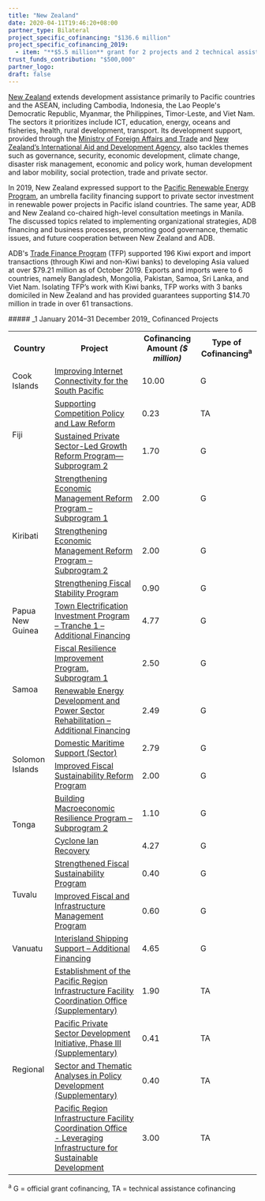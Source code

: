 ```yaml
---
title: "New Zealand"
date: 2020-04-11T19:46:20+08:00
partner_type: Bilateral
project_specific_cofinancing: "$136.6 million"
project_specific_cofinancing_2019:
  - item: "**$5.5 million** grant for 2 projects and 2 technical assistances"
trust_funds_contribution: "$500,000"
partner_logo:
draft: false
---
```


[New Zealand](https://www.adb.org/publications/new-zealand-fact-sheet) extends development assistance primarily to Pacific countries and the ASEAN, including Cambodia, Indonesia, the Lao People's Democratic Republic, Myanmar, the Philippines, Timor-Leste, and Viet Nam. The sectors it prioritizes include ICT, education, energy, oceans and fisheries, health, rural development, transport. Its development support, provided through the [Ministry of Foreign Affairs and Trade](https://www.mfat.govt.nz/) and [New Zealand’s International Aid and Development Agency](https://www.mfat.govt.nz/en/aid-and-development/), also tackles themes such as governance, security, economic development, climate change, disaster risk management, economic and policy work, human development and labor mobility, social protection, trade and private sector.  

In 2019, New Zealand expressed support to the [Pacific Renewable Energy Program](https://www.adb.org/projects/52329-001/main), an umbrella facility financing support to private sector investment in renewable power projects in Pacific island countries. The same year, ADB and New Zealand co-chaired high-level consultation meetings in Manila. The discussed topics related to implementing organizational strategies, ADB financing and business processes, promoting good governance, thematic issues, and future cooperation between New Zealand and ADB.

ADB's [Trade Finance Program](https://www.adb.org/what-we-do/trade-supply-chain-finance-program/main) (TFP) supported 196 Kiwi export and import transactions (through Kiwi and non-Kiwi banks) to developing Asia valued at over $79.21 million as of October 2019. Exports and imports were to 6 countries, namely Bangladesh, Mongolia, Pakistan, Samoa, Sri Lanka, and Viet Nam. Isolating TFP’s work with Kiwi banks, TFP works with 3 banks domiciled in New Zealand and has provided guarantees supporting $14.70 million in trade in over 61 transactions.

<split>
##### _1 January 2014–31 December 2019_ Cofinanced Projects

<table class="table dr-partner-table">
                                    
<tr>
    <th>Country</th>
    <th>Project</th>
    <th>Cofinancing Amount <em>($ million)</em></th>
    <th>Type of Cofinancing<sup>a</sup></th>
</tr>
<tr>
<td>Cook Islands</td>
<td><a
href="https://www.adb.org/projects/50110-001/main" target="_blank">Improving
Internet Connectivity for the South Pacific</a></td>
<td>10.00 </td>
<td>G</td>
</tr>

<tr>
<td rowspan="2">Fiji</td>
<td><a
href="https://www.adb.org/projects/53289-001/main" target="_blank">Supporting Competition Policy and Law Reform</a></td>
<td>0.23 </td>
<td>TA</td>
</tr>

<tr>
<td><a
href="https://www.adb.org/projects/48490-003/main" target="_blank">Sustained Private Sector-Led Growth Reform Program—Subprogram 2</a></td>
<td>1.70 </td>
<td>G</td>
</tr>

<tr>
<td rowspan="3">Kiribati</td>
<td><a
href="https://www.adb.org/projects/47322-001/main" target="_blank">Strengthening
Economic Management Reform Program – Subprogram 1</a></td>
<td>2.00 </td>
<td>G</td>
</tr>
<tr>
<td><a
href="https://www.adb.org/projects/47322-002/main" target="_blank">Strengthening
Economic Management Reform Program – Subprogram 2</a></td>
<td>2.00 </td>
<td>G</td>
</tr>
<tr>
<td><a
href="https://www.adb.org/projects/47314-001/main" target="_blank">Strengthening
Fiscal Stability Program</a></td>
<td>0.90 </td>
<td>G</td>
</tr>
<tr>
<td>Papua New Guinea</td>
<td><a
href="https://www.adb.org/projects/41504-023/main" target="_blank">Town
Electrification Investment Program – Tranche 1 – Additional Financing</a></td>
<td>4.77 </td>
<td>G</td>
</tr>
<tr>
<td rowspan="2">Samoa</td>
<td><a
href="https://www.adb.org/projects/50210-001/main" target="_blank">Fiscal
Resilience Improvement Program, Subprogram 1</a></td>
<td>2.50 </td>
<td>G</td>
</tr>
<tr>
<td><a
href="https://www.adb.org/projects/46044-002/main" target="_blank">Renewable
Energy Development and Power Sector Rehabilitation – Additional Financing</a></td>
<td>2.49 </td>
<td>G</td>
</tr>
<tr>
<td rowspan="2">Solomon Islands</td>
<td><a
href="https://www.adb.org/projects/40263-022/main" target="_blank">Domestic
Maritime Support (Sector)</a></td>
<td>2.79 </td>
<td>G</td>
</tr>
<tr>
<td><a
href="https://www.adb.org/projects/52074-001/main" target="_blank">Improved
Fiscal Sustainability Reform Program</a></td>
<td>2.00 </td>
<td>G</td>
</tr>
<tr>
<td rowspan="2">Tonga</td>
<td><a
href="https://www.adb.org/projects/48361-002/main" target="_blank">Building
Macroeconomic Resilience Program – Subprogram 2</a></td>
<td>1.10 </td>
<td>G</td>
</tr>
<tr>
<td><a
href="https://www.adb.org/projects/48192-001/main" target="_blank">Cyclone
Ian Recovery</a></td>
<td>4.27 </td>
<td>G</td>
</tr>
<tr>
<td rowspan="2">Tuvalu</td>
<td><a
href="https://www.adb.org/projects/47318-001/main" target="_blank">Strengthened
Fiscal Sustainability Program</a></td>
<td>0.40 </td>
<td>G</td>
</tr>

<tr>
<td><a
href="https://www.adb.org/projects/50377-001/main" target="_blank">Improved Fiscal and Infrastructure Management Program</a></td>
<td>0.60 </td>
<td>G</td>
</tr>

<tr>
<td>Vanuatu</td>
<td><a
href="https://www.adb.org/projects/42392-013/main" target="_blank">Interisland
Shipping Support – Additional Financing</a></td>
<td>4.65 </td>
<td>G</td>
</tr>
<tr>
<td rowspan="4">Regional</td>
<td><a
href="https://www.adb.org/projects/46500-001/main" target="_blank">Establishment
of the Pacific Region Infrastructure Facility Coordination Office
(Supplementary)</a></td>
<td>1.90 </td>
<td>TA</td>
</tr>
<tr>
<td><a
href="https://www.adb.org/projects/46510-001/main" target="_blank">Pacific
Private Sector Development Initiative, Phase III (Supplementary)</a></td>
<td>0.41 </td>
<td>TA</td>
</tr>
<tr>
<td><a
href="https://www.adb.org/projects/48345-001/main" target="_blank">Sector
and Thematic Analyses in Policy Development (Supplementary)</a></td>
<td>0.40 </td>
<td>TA</td>
</tr>

<tr>
<td><a
href="https://www.adb.org/projects/53103-001/main" target="_blank">Pacific Region Infrastructure Facility Coordination Office - Leveraging Infrastructure for Sustainable Development</a></td>
<td>3.00 </td>
<td>TA</td>
</tr>

</table>

<p class="dr-footnote"><sup>a</sup> G = official grant cofinancing, TA = technical assistance cofinancing</p>